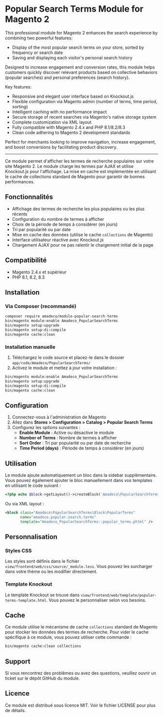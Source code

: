 # Popular Search Terms Module for Magento 2

This professional module for Magento 2 enhances the search experience by combining two powerful features:

- Display of the most popular search terms on your store, sorted by frequency or search date
- Saving and displaying each visitor's personal search history

Designed to increase engagement and conversion rates, this module helps customers quickly discover relevant products based on collective behaviors (popular searches) and personal preferences (search history).

Key features:
- Responsive and elegant user interface based on Knockout.js
- Flexible configuration via Magento admin (number of terms, time period, sorting)
- Intelligent caching with no performance impact
- Secure storage of recent searches via Magento's native storage system
- Complete customization via XML layout
- Fully compatible with Magento 2.4.x and PHP 8.1/8.2/8.3
- Clean code adhering to Magento 2 development standards

Perfect for merchants looking to improve navigation, increase engagement, and boost conversions by facilitating product discovery.

---------------

Ce module permet d'afficher les termes de recherche populaires sur votre site Magento 2.
Le module charge les termes par AJAX et utilise Knockout.js pour l'affichage.
La mise en cache est implémentée en utilisant le cache de collections standard de Magento pour garantir de bonnes performances.

## Fonctionnalités

- Affichage des termes de recherche les plus populaires ou les plus récents
- Configuration du nombre de termes à afficher
- Choix de la période de temps à considérer (en jours)
- Tri par popularité ou par date
- Mise en cache des données (utilise le cache `collections` de Magento)
- Interface utilisateur réactive avec Knockout.js
- Chargement AJAX pour ne pas ralentir le chargement initial de la page

## Compatibilité

- Magento 2.4.x et supérieur
- PHP 8.1, 8.2, 8.3

## Installation

### Via Composer (recommandé)

```bash
composer require amadeco/module-popular-search-terms
bin/magento module:enable Amadeco_PopularSearchTerms
bin/magento setup:upgrade
bin/magento setup:di:compile
bin/magento cache:clean
```

### Installation manuelle

1. Téléchargez le code source et placez-le dans le dossier `app/code/Amadeco/PopularSearchTerms/`
2. Activez le module et mettez à jour votre installation :

```bash
bin/magento module:enable Amadeco_PopularSearchTerms
bin/magento setup:upgrade
bin/magento setup:di:compile
bin/magento cache:clean
```

## Configuration

1. Connectez-vous à l'administration de Magento
2. Allez dans **Stores > Configuration > Catalog > Popular Search Terms**
3. Configurez les options suivantes :
   - **Enable Module** : Active ou désactive le module
   - **Number of Terms** : Nombre de termes à afficher
   - **Sort Order** : Tri par popularité ou par date de recherche
   - **Time Period (days)** : Période de temps à considérer (en jours)

## Utilisation

Le module ajoute automatiquement un bloc dans la sidebar supplémentaire. Vous pouvez également ajouter le bloc manuellement dans vos templates en utilisant le code suivant :

```php
<?php echo $block->getLayout()->createBlock('Amadeco\PopularSearchTerms\Block\PopularTerms')->setTemplate('Amadeco_PopularSearchTerms::popular_terms.phtml')->toHtml(); ?>
```

Ou via XML layout :

```xml
<block class="Amadeco\PopularSearchTerms\Block\PopularTerms"
       name="amadeco.popular.search.terms"
       template="Amadeco_PopularSearchTerms::popular_terms.phtml" />
```

## Personnalisation

### Styles CSS

Les styles sont définis dans le fichier `view/frontend/web/css/source/_module.less`. Vous pouvez les surcharger dans votre thème ou les modifier directement.

### Template Knockout

Le template Knockout se trouve dans `view/frontend/web/template/popular-terms-template.html`. Vous pouvez le personnaliser selon vos besoins.

## Cache

Ce module utilise le mécanisme de cache `collections` standard de Magento pour stocker les données des termes de recherche. Pour vider le cache spécifique à ce module, vous pouvez utiliser cette commande :

```bash
bin/magento cache:clean collections
```

## Support

Si vous rencontrez des problèmes ou avez des questions, veuillez ouvrir un ticket sur le dépôt GitHub du module.

## Licence

Ce module est distribué sous licence MIT. Voir le fichier LICENSE pour plus de détails.
